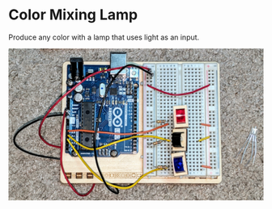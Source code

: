 # Color Mixing Lamp

Produce any color with a lamp that uses light as an input.

![setup](img/ColorMixingLamp01.jpg)
